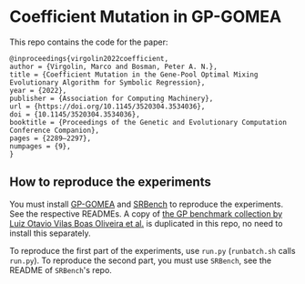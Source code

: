 # Coefficient Mutation in GP-GOMEA

This repo contains the code for the paper:
```
@inproceedings{virgolin2022coefficient,
author = {Virgolin, Marco and Bosman, Peter A. N.},
title = {Coefficient Mutation in the Gene-Pool Optimal Mixing Evolutionary Algorithm for Symbolic Regression},
year = {2022},
publisher = {Association for Computing Machinery},
url = {https://doi.org/10.1145/3520304.3534036},
doi = {10.1145/3520304.3534036},
booktitle = {Proceedings of the Genetic and Evolutionary Computation Conference Companion},
pages = {2289–2297},
numpages = {9},
}
```

## How to reproduce the experiments
You must install [GP-GOMEA](https://github.com/marcovirgolin/gp-gomea) and [SRBench](https://github.com/cavalab/srbench) to reproduce the experiments. 
See the respective READMEs.
A copy of [the GP benchmark collection by Luiz Otavio Vilas Boas Oliveira et al.](https://github.com/laic-ufmg/gp-benchmarks) is duplicated in this repo, no need to install this separately.

To reproduce the first part of the experiments, use `run.py` (`runbatch.sh` calls `run.py`).
To reproduce the second part, you must use `SRBench`, see the README of `SRBench`'s repo.
